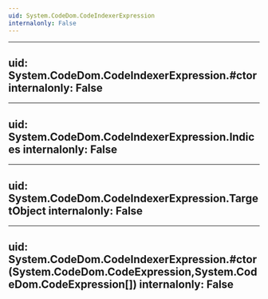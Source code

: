```yaml
---
uid: System.CodeDom.CodeIndexerExpression
internalonly: False
---
```


---
uid: System.CodeDom.CodeIndexerExpression.#ctor
internalonly: False
---

---
uid: System.CodeDom.CodeIndexerExpression.Indices
internalonly: False
---

---
uid: System.CodeDom.CodeIndexerExpression.TargetObject
internalonly: False
---

---
uid: System.CodeDom.CodeIndexerExpression.#ctor(System.CodeDom.CodeExpression,System.CodeDom.CodeExpression[])
internalonly: False
---
